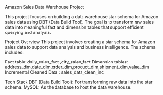 Amazon Sales Data Warehouse Project

This project focuses on building a data warehouse star schema for Amazon sales data using DBT (Data Build Tool). 
The goal is to transform raw sales data into meaningful fact and dimension tables that support efficient querying and analysis. 

Project Overview
This project involves creating a star schema for Amazon sales data to support data analysis and business intelligence. The schema includes:

Fact table: daily_sales_fact ,city_sales_fact 
Dimension tables: address_dim,date_dim,order_dim,product_dim,shipment_dim,value_dim
Incremental Cleaned Data : sales_data_clean_inc

Tech Stack
DBT (Data Build Tool): For transforming raw data into the star schema.
MySQL: As the database to host the data warehouse.
